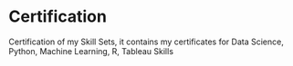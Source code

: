 # Certification
Certification of my Skill Sets,
it contains my certificates for Data Science, Python, Machine Learning, R, Tableau Skills
